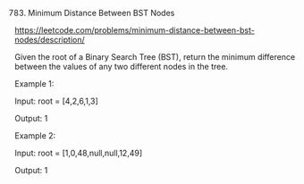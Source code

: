 783. Minimum Distance Between BST Nodes

https://leetcode.com/problems/minimum-distance-between-bst-nodes/description/

Given the root of a Binary Search Tree (BST), return the minimum difference between the values of any two different nodes in the tree.

Example 1:

Input: root = [4,2,6,1,3]

Output: 1

Example 2:

Input: root = [1,0,48,null,null,12,49]

Output: 1
